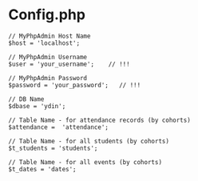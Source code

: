 # Config.php 

    // MyPhpAdmin Host Name
    $host = 'localhost';
    
    // MyPhpAdmin Username
    $user = 'your_username';    // !!!
    
    // MyPhpAdmin Password
    $password = 'your_password';   // !!!
    
    // DB Name
    $dbase = 'ydin';
    
    // Table Name - for attendance records (by cohorts)
    $attendance =  'attendance';
    
    // Table Name - for all students (by cohorts)
    $t_students = 'students'; 
    
    // Table Name - for all events (by cohorts)
    $t_dates = 'dates'; 
